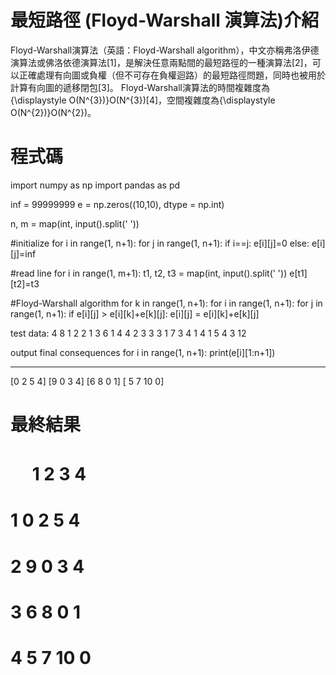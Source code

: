 # 最短路徑 (Floyd-Warshall 演算法)介紹
Floyd-Warshall演算法（英語：Floyd-Warshall algorithm），中文亦稱弗洛伊德演算法或佛洛依德演算法[1]，是解決任意兩點間的最短路徑的一種演算法[2]，可以正確處理有向圖或負權（但不可存在負權迴路）的最短路徑問題，同時也被用於計算有向圖的遞移閉包[3]。
Floyd-Warshall演算法的時間複雜度為{\displaystyle O(N^{3})}O(N^{3})[4]，空間複雜度為{\displaystyle O(N^{2})}O(N^{2})。

# 程式碼
import numpy as np
import pandas as pd

inf = 99999999
e = np.zeros((10,10), dtype = np.int)

n, m = map(int, input().split(' '))

#initialize
for i in range(1, n+1):
	for j in range(1, n+1):
		if i==j:
			e[i][j]=0
		else:
			e[i][j]=inf

#read line
for i in range(1, m+1):
	t1, t2, t3 = map(int, input().split(' '))
	e[t1][t2]=t3

#Floyd-Warshall algorithm
for k in range(1, n+1):
	for i in range(1, n+1):
		for j in range(1, n+1):
			if e[i][j] > e[i][k]+e[k][j]:
				e[i][j] = e[i][k]+e[k][j]

 test data:
 4 8
 1 2 2
 1 3 6
 1 4 4
 2 3 3
 3 1 7
 3 4 1
 4 1 5
 4 3 12

output final consequences
for i in range(1, n+1):
    print(e[i][1:n+1])

 ---------------------
 [0 2 5 4]
 [9 0 3 4]
 [6 8 0 1]
 [ 5  7 10  0]
# 最終結果
# 　 	1	2	3 	4
# 1	0	2	5 	4
# 2	9	0	3  	4
# 3	6	8	0	 1
# 4	5	7	10	0
